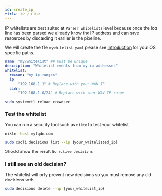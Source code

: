 ```yaml
---
id: create_ip
title: IP / CIDR
---
```


IP whitelists are best suited at `Parser whitelists` level because once the log line has been parsed we already know the IP address and can save resources by discarding it earlier in the pipeline.

We will create the file `mywhitelist.yaml` please see [introduction](/log_processor/whitelist/introduction.md) for your OS specific paths.

```yaml
name: "my/whitelist" ## Must be unique
description: "Whitelist events from my ip addresses"
whitelist:
  reason: "my ip ranges"
  ip:
    - "192.168.1.1" # Replace with your WAN IP
  cidr:
    - "192.168.1.0/24" # Replace with your WAN IP range
```

```bash title="Reload CrowdSec"
sudo systemctl reload crowdsec
```

### Test the whitelist

You can run a security tool such as `nikto` to test your whitelist

```bash
nikto -host myfqdn.com
```

```bash
sudo cscli decisions list --ip {your_whitelisted_ip}
```

Should show the result `No active decisions`

### I still see an old decision?

The whitelist will only prevent new decisions so you must remove any old decisions with

```bash
sudo decisions delete --ip {your_whitelist_ip}
```
